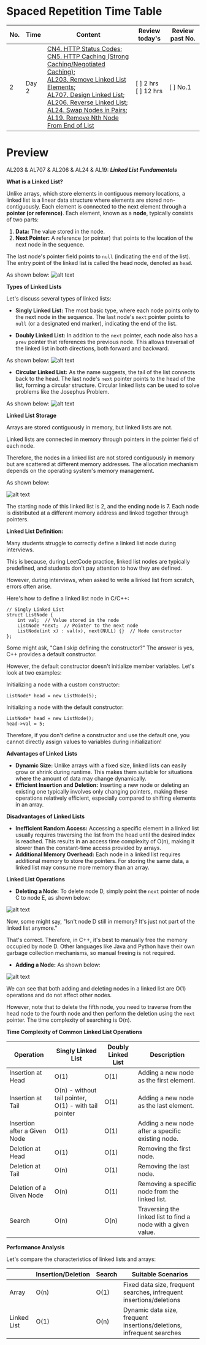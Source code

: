 # Spaced Repetition Time Table

| No. | Time | Content | Review today's | Review past No. |
| --- | --- | --- | --- | --- |
| 2 | Day 2 | [CN4. HTTP Status Codes](CN4-en.md);<br>[CN5. HTTP Caching (Strong Caching/Negotiated Caching)](CN5-en.md);<br>[AL203. Remove Linked List Elements](AL203.cpp);<br>[AL707. Design Linked List](AL707.cpp);<br>[AL206. Reverse Linked List](AL206.cpp);<br>[AL24. Swap Nodes in Pairs](AL24.cpp);<br>[AL19. Remove Nth Node From End of List](AL19.cpp) | [ ]  2 hrs <br>[ ] 12 hrs | [ ] No.1 |


# Preview

AL203 & AL707 & AL206 & AL24 & AL19:
***Linked List Fundamentals***

**What is a Linked List?**

Unlike arrays, which store elements in contiguous memory locations, a linked list is a linear data structure where elements are stored non-contiguously. Each element is connected to the next element through a **pointer (or reference)**. Each element, known as a **node**, typically consists of two parts:

1. **Data:** The value stored in the node.
2. **Next Pointer:** A reference (or pointer) that points to the location of the next node in the sequence.

The last node's pointer field points to `null` (indicating the end of the list). The entry point of the linked list is called the head node, denoted as `head`.

As shown below: ![alt text](image1.png)

**Types of Linked Lists**

Let's discuss several types of linked lists:

* **Singly Linked List:** The most basic type, where each node points only to the next node in the sequence. The last node's `next` pointer points to `null` (or a designated end marker), indicating the end of the list.

* **Doubly Linked List:** In addition to the `next` pointer, each node also has a `prev` pointer that references the previous node. This allows traversal of the linked list in both directions, both forward and backward.

As shown below: ![alt text](image2.png)

* **Circular Linked List:** As the name suggests, the tail of the list connects back to the head. The last node's `next` pointer points to the head of the list, forming a circular structure. Circular linked lists can be used to solve problems like the Josephus Problem.

As shown below: ![alt text](image3.png)

**Linked List Storage**

Arrays are stored contiguously in memory, but linked lists are not.

Linked lists are connected in memory through pointers in the pointer field of each node.

Therefore, the nodes in a linked list are not stored contiguously in memory but are scattered at different memory addresses. The allocation mechanism depends on the operating system's memory management.

As shown below:

![alt text](image4.png)

The starting node of this linked list is 2, and the ending node is 7. Each node is distributed at a different memory address and linked together through pointers.

**Linked List Definition:**

Many students struggle to correctly define a linked list node during interviews.

This is because, during LeetCode practice, linked list nodes are typically predefined, and students don't pay attention to how they are defined.

However, during interviews, when asked to write a linked list from scratch, errors often arise.

Here's how to define a linked list node in C/C++:

    // Singly Linked List
    struct ListNode {
        int val;  // Value stored in the node
        ListNode *next;  // Pointer to the next node
        ListNode(int x) : val(x), next(NULL) {}  // Node constructor
    };

Some might ask, "Can I skip defining the constructor?" The answer is yes, C++ provides a default constructor.

However, the default constructor doesn't initialize member variables. Let's look at two examples:

Initializing a node with a custom constructor:

    ListNode* head = new ListNode(5);

Initializing a node with the default constructor:

    ListNode* head = new ListNode();
    head->val = 5;

Therefore, if you don't define a constructor and use the default one, you cannot directly assign values to variables during initialization!

**Advantages of Linked Lists**

* **Dynamic Size:** Unlike arrays with a fixed size, linked lists can easily grow or shrink during runtime. This makes them suitable for situations where the amount of data may change dynamically.
* **Efficient Insertion and Deletion:** Inserting a new node or deleting an existing one typically involves only changing pointers, making these operations relatively efficient, especially compared to shifting elements in an array.

**Disadvantages of Linked Lists**

* **Inefficient Random Access:** Accessing a specific element in a linked list usually requires traversing the list from the head until the desired index is reached. This results in an access time complexity of O(n), making it slower than the constant-time access provided by arrays.
* **Additional Memory Overhead:** Each node in a linked list requires additional memory to store the pointers. For storing the same data, a linked list may consume more memory than an array.

**Linked List Operations**

* **Deleting a Node:** To delete node D, simply point the `next` pointer of node C to node E, as shown below:

![alt text](image5.png)

Now, some might say, "Isn't node D still in memory? It's just not part of the linked list anymore."

That's correct. Therefore, in C++, it's best to manually free the memory occupied by node D. Other languages like Java and Python have their own garbage collection mechanisms, so manual freeing is not required.

* **Adding a Node:** As shown below:

![alt text](image6.png)

We can see that both adding and deleting nodes in a linked list are O(1) operations and do not affect other nodes.

However, note that to delete the fifth node, you need to traverse from the head node to the fourth node and then perform the deletion using the `next` pointer. The time complexity of searching is O(n).

**Time Complexity of Common Linked List Operations**

| Operation | Singly Linked List | Doubly Linked List | Description |
|---|---|---|---|
| Insertion at Head | O(1) | O(1) | Adding a new node as the first element. |
| Insertion at Tail | O(n) - without tail pointer, O(1) - with tail pointer | O(1) | Adding a new node as the last element. |
| Insertion after a Given Node | O(1) | O(1) | Adding a new node after a specific existing node. |
| Deletion at Head | O(1) | O(1) | Removing the first node. |
| Deletion at Tail | O(n) | O(1) | Removing the last node. |
| Deletion of a Given Node | O(n) | O(1) | Removing a specific node from the linked list. |
| Search | O(n) | O(n) | Traversing the linked list to find a node with a given value. |

**Performance Analysis**

Let's compare the characteristics of linked lists and arrays:

|  | Insertion/Deletion | Search | Suitable Scenarios |
|---|---|---|---|
| Array | O(n) | O(1) | Fixed data size, frequent searches, infrequent insertions/deletions |
| Linked List | O(1) | O(n) | Dynamic data size, frequent insertions/deletions, infrequent searches |
